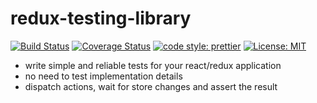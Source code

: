# redux-testing-library
[![Build Status](https://travis-ci.org/jabro86/redux-testing-library.svg?branch=master)](https://travis-ci.org/jabro86/redux-testing-library) [![Coverage Status](https://coveralls.io/repos/github/jabro86/redux-testing-library/badge.svg?branch=master)](https://coveralls.io/github/jabro86/redux-testing-library?branch=master) [![code style: prettier](https://img.shields.io/badge/code_style-prettier-ff69b4.svg?style=flat-square)](https://github.com/prettier/prettier) [![License: MIT](https://img.shields.io/badge/License-MIT-yellow.svg)](https://opensource.org/licenses/MIT) 

* write simple and reliable tests for your react/redux application
* no need to test implementation details
* dispatch actions, wait for store changes and assert the result